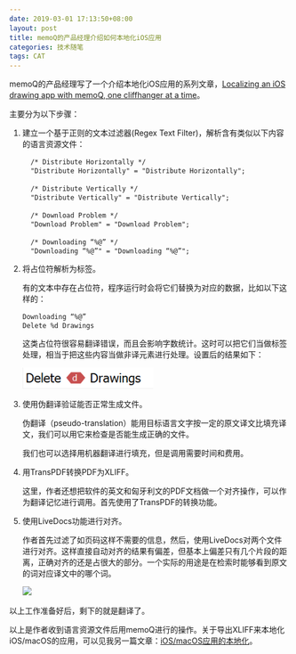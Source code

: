 ```yaml
---
date: 2019-03-01 17:13:50+08:00
layout: post
title: memoQ的产品经理介绍如何本地化iOS应用
categories: 技术随笔
tags: CAT
---
```



memoQ的产品经理写了一个介绍本地化iOS应用的系列文章，[Localizing an iOS drawing app with memoQ, one cliffhanger at a time](https://jealousmarkup.xyz/texts/ios-localization-with-memoq/)。

主要分为以下步骤：

1. 建立一个基于正则的文本过滤器(Regex Text Filter)，解析含有类似以下内容的语言资源文件：

    ```
      /* Distribute Horizontally */
      "Distribute Horizontally" = "Distribute Horizontally";

      /* Distribute Vertically */
      "Distribute Vertically" = "Distribute Vertically";

      /* Download Problem */
      "Download Problem" = "Download Problem";

      /* Downloading “%@” */
      "Downloading “%@”" = "Downloading “%@”";
    ```

2. 将占位符解析为标签。

    有的文本中存在占位符，程序运行时会将它们替换为对应的数据，比如以下这样的：

    ```
    Downloading “%@”
    Delete %d Drawings
    ```

    这类占位符很容易翻译错误，而且会影响字数统计。这时可以把它们当做标签处理，相当于把这些内容当做非译元素进行处理。设置后的结果如下：

    ![](/album/CAT/memoq-tag.png)

3. 使用伪翻译验证能否正常生成文件。

    伪翻译（pseudo-translation）能用目标语言文字按一定的原文译文比填充译文，我们可以用它来检查是否能生成正确的文件。

    我们也可以选择用机器翻译进行填充，但是调用需要时间和费用。

4. 用TransPDF转换PDF为XLIFF。

    这里，作者还想把软件的英文和匈牙利文的PDF文档做一个对齐操作，可以作为翻译记忆进行调用。首先使用了TransPDF的转换功能。

5. 使用LiveDocs功能进行对齐。

    作者首先过滤了如页码这样不需要的信息，然后，使用LiveDocs对两个文件进行对齐。这样直接自动对齐的结果有偏差，但基本上偏差只有几个片段的距离，正确对齐的还是占很大的部分。一个实际的用途是在检索时能够看到原文的词对应译文中的哪个词。

    ![](https://jealousmarkup.xyz/files/memoq/translating-concordance.png)

以上工作准备好后，剩下的就是翻译了。

以上是作者收到语言资源文件后用memoQ进行的操作。关于导出XLIFF来本地化iOS/macOS的应用，可以见我另一篇文章：[iOS/macOS应用的本地化](https://blog.xulihang.me/localize-ios-mac-apps/)。

